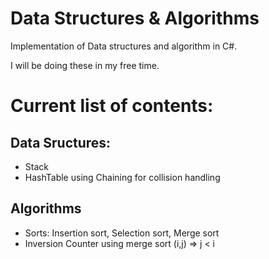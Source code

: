 # Data Structures & Algorithms
Implementation of Data structures and algorithm in C#.

I will be doing these in my free time. 

# Current list of contents:
## Data Sructures:
* Stack
* HashTable using Chaining for collision handling

## Algorithms
* Sorts: Insertion sort,  Selection sort, Merge sort
* Inversion Counter using merge sort
    (i,j) => j < i
